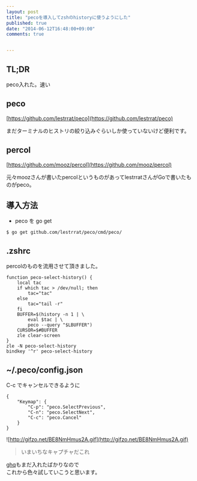 ```yaml
---
layout: post
title: "pecoを導入してzshのhistoryに使うようにした"
published: true
date: "2014-06-12T16:48:00+09:00"
comments: true


---
```


## TL;DR

peco入れた。速い


## peco

[https://github.com/lestrrat/peco](https://github.com/lestrrat/peco)

まだターミナルのヒストリの絞り込みぐらいしか使っていないけど便利です。  

## percol
  
[https://github.com/mooz/percol](https://github.com/mooz/percol)
  
元々moozさんが書いたpercolというものがあってlestrratさんがGoで書いたものがpeco。  
  

## 導入方法

- peco を go get

```
$ go get github.com/lestrrat/peco/cmd/peco/
```

## .zshrc

percolのものを流用させて頂きました。

```
function peco-select-history() {
    local tac
    if which tac > /dev/null; then
        tac="tac"
    else
        tac="tail -r"
    fi
    BUFFER=$(history -n 1 | \
        eval $tac | \
        peco --query "$LBUFFER")
    CURSOR=$#BUFFER
    zle clear-screen
}
zle -N peco-select-history
bindkey '^r' peco-select-history
```

##  ~/.peco/config.json

C-c でキャンセルできるように

```
{
    "Keymap": {
        "C-p": "peco.SelectPrevious",
        "C-n": "peco.SelectNext",
        "C-c": "peco.Cancel"
    }
}
```

![http://gifzo.net/BE8NmHmus2A.gif](http://gifzo.net/BE8NmHmus2A.gif)  

> いまいちなキャプチャだこれ  
  
[ghq](http://motemen.hatenablog.com/entry/2014/06/01/introducing-ghq)もまだ入れたばかりなので  
これから色々試していこうと思います。
